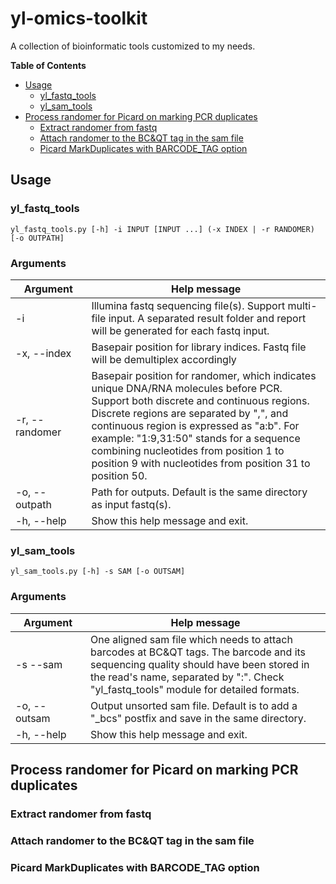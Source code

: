 # yl-omics-toolkit
A collection of bioinformatic tools customized to my needs.

**Table of Contents**
- [Usage](#user-content-usage)
  - [yl_fastq_tools](#user-content-yl_fastq_tools)
  - [yl_sam_tools](#user-content-yl_sam_tools)
- [Process randomer for Picard on marking PCR duplicates](#user-content-process-randomer-for-picard-on-marking-pcr-duplicates)
  - [Extract randomer from fastq](#user-content-extract-randomer-from-fastq)
  - [Attach randomer to the BC&QT tag in the sam file](#user-content-attach-randomer-to-the-bc&qt-tag-in-the-sam-file)
  - [Picard MarkDuplicates with BARCODE_TAG option](#user-content-picard-markduplicates-with-barcode_tag-option)

## Usage
### yl_fastq_tools
`yl_fastq_tools.py [-h] -i INPUT [INPUT ...] (-x INDEX | -r RANDOMER) [-o OUTPATH]`
### Arguments
&nbsp;&nbsp;&nbsp;Argument&nbsp;&nbsp;&nbsp;|Help message
---|---
-i|Illumina fastq sequencing file(s). Support multi-file input. A separated result folder and report will be generated for each fastq input.
-x, --index|Basepair position for library indices. Fastq file will be demultiplex accordingly
-r, --randomer|Basepair position for randomer, which indicates unique DNA/RNA molecules before PCR. Support both discrete and continuous regions. Discrete regions are separated by ",", and continuous region is expressed as "a:b". For example: "1:9,31:50" stands for a sequence combining nucleotides from position 1 to position 9 with nucleotides from position 31 to position 50.
-o, --outpath|Path for outputs. Default is the same directory as input fastq(s).
-h, --help|Show this help message and exit.
### yl_sam_tools
`yl_sam_tools.py [-h] -s SAM [-o OUTSAM]`
### Arguments
&nbsp;&nbsp;&nbsp;Argument&nbsp;&nbsp;&nbsp;|Help message
---|---
-s --sam|One aligned sam file which needs to attach barcodes at BC&QT tags. The barcode and its sequencing quality should have been stored in the read's name, separated by ":". Check "yl_fastq_tools" module for detailed formats.
-o, --outsam|Output unsorted sam file. Default is to add a "_bcs" postfix and save in the same directory.
-h, --help|Show this help message and exit.


## Process randomer for Picard on marking PCR duplicates
### Extract randomer from fastq
### Attach randomer to the BC&QT tag in the sam file
### Picard MarkDuplicates with BARCODE_TAG option
